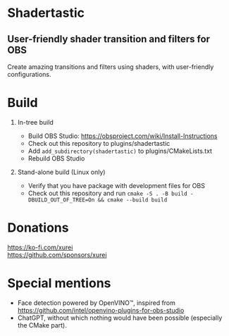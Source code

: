 # Shadertastic
## User-friendly shader transition and filters for OBS

Create amazing transitions and filters using shaders, with user-friendly configurations.

# Build
1. In-tree build
    - Build OBS Studio: https://obsproject.com/wiki/Install-Instructions
    - Check out this repository to plugins/shadertastic
    - Add `add_subdirectory(shadertastic)` to plugins/CMakeLists.txt
    - Rebuild OBS Studio

1. Stand-alone build (Linux only)
    - Verify that you have package with development files for OBS
    - Check out this repository and run `cmake -S . -B build -DBUILD_OUT_OF_TREE=On && cmake --build build`

# Donations
https://ko-fi.com/xurei  
https://github.com/sponsors/xurei

# Special mentions
- Face detection powered by OpenVINO™, inspired from https://github.com/intel/openvino-plugins-for-obs-studio
- ChatGPT, without which nothing would have been possible (especially the CMake part).
